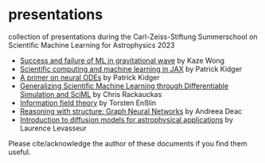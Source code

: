 # presentations
collection of presentations during the Carl-Zeiss-Stiftung Summerschool on Scientific Machine Learning for Astrophysics 2023 

* [Success and failure of ML in gravitational wave](https://kazewong.github.io/MyUnhingedPresnetations/slides/czs2023/top.html) by Kaze Wong
* [Scientific computing and machine learning in JAX](Kidger_Scientific_computing_and_machine_learning_in_JAX.pdf) by Patrick Kidger
* [A primer on neural ODEs](Kidger_primer_on_neural_odes.pdf) by Patrick Kidger
* [Generalizing Scientific Machine Learning through Differentiable Simulation and SciML](Rackauckas_Generalizing_Scientific_Machine_Learning_through%20Differentiable_Simulation_SciML.pdf) by Chris Rackauckas
* [Information field theory](https://czssummerscho-1zn2726.slack.com/files/U05G80KCBC6/F05NLADAML1/ift_nifty.pdf) by Torsten Enßlin
* [Reasoning with structure: Graph Neural Networks](Deac_graph_neural_networks.pdf) by Andreea Deac
* [Introduction to diffusion models for astrophysical applications](levasseur_diffusion_model.pdf) by Laurence Levasseur

Please cite/acknowledge the author of these documents if you find them useful.
